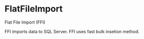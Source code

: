 # FlatFileImport	
Flat File Import (FFI)

FFI imports data to SQL Server.
FFI uses fast bulk insetion method.
